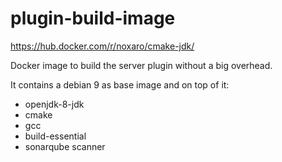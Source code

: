 # plugin-build-image

https://hub.docker.com/r/noxaro/cmake-jdk/

Docker image to build the server plugin without a big overhead.

It contains a debian 9 as base image and on top of it: 
* openjdk-8-jdk 
* cmake 
* gcc 
* build-essential 
* sonarqube scanner
